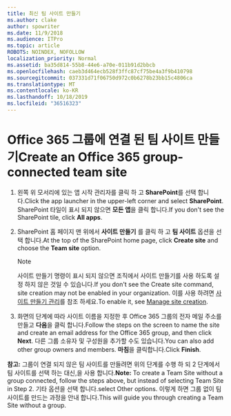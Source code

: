 ```yaml
---
title: 최신 팀 사이트 만들기
ms.author: clake
author: spowriter
ms.date: 11/9/2018
ms.audience: ITPro
ms.topic: article
ROBOTS: NOINDEX, NOFOLLOW
localization_priority: Normal
ms.assetid: ba35d814-55b8-44e6-a70e-011b91d2bbcb
ms.openlocfilehash: caeb3d464ecb528f3ffc87cf75be4a3f9b410798
ms.sourcegitcommit: 037331d71f06750d972c0b6278b23bb15c4806ca
ms.translationtype: MT
ms.contentlocale: ko-KR
ms.lasthandoff: 10/18/2019
ms.locfileid: "36516323"
---
```

# <a name="create-an-office-365-group-connected-team-site"></a><span data-ttu-id="39a26-102">Office 365 그룹에 연결 된 팀 사이트 만들기</span><span class="sxs-lookup"><span data-stu-id="39a26-102">Create an Office 365 group-connected team site</span></span>

1. <span data-ttu-id="39a26-103">왼쪽 위 모서리에 있는 앱 시작 관리자를 클릭 하 고 **SharePoint**를 선택 합니다.</span><span class="sxs-lookup"><span data-stu-id="39a26-103">Click the app launcher in the upper-left corner and select **SharePoint**.</span></span> <span data-ttu-id="39a26-104">SharePoint 타일이 표시 되지 않으면 **모든 앱**을 클릭 합니다.</span><span class="sxs-lookup"><span data-stu-id="39a26-104">If you don't see the SharePoint tile, click **All apps**.</span></span>
    
2. <span data-ttu-id="39a26-105">SharePoint 홈 페이지 맨 위에서 **사이트 만들기** 를 클릭 하 고 **팀 사이트** 옵션을 선택 합니다.</span><span class="sxs-lookup"><span data-stu-id="39a26-105">At the top of the SharePoint home page, click **Create site** and choose the **Team site** option.</span></span> 
    
    > [!NOTE]
    > <span data-ttu-id="39a26-106">사이트 만들기 명령이 표시 되지 않으면 조직에서 사이트 만들기를 사용 하도록 설정 하지 않은 것일 수 있습니다.</span><span class="sxs-lookup"><span data-stu-id="39a26-106">If you don't see the Create site command, site creation may not be enabled in your organization.</span></span> <span data-ttu-id="39a26-107">이를 사용 하려면 [사이트 만들기 관리](https://go.microsoft.com/fwlink/?linkid=2009644)를 참조 하세요.</span><span class="sxs-lookup"><span data-stu-id="39a26-107">To enable it, see [Manage site creation](https://go.microsoft.com/fwlink/?linkid=2009644).</span></span> 
  
3. <span data-ttu-id="39a26-108">화면의 단계에 따라 사이트 이름을 지정한 후 Office 365 그룹의 전자 메일 주소를 만들고 **다음**을 클릭 합니다.</span><span class="sxs-lookup"><span data-stu-id="39a26-108">Follow the steps on the screen to name the site and create an email address for the Office 365 group, and then click **Next**.</span></span> <span data-ttu-id="39a26-109">다른 그룹 소유자 및 구성원을 추가할 수도 있습니다.</span><span class="sxs-lookup"><span data-stu-id="39a26-109">You can also add other group owners and members.</span></span> <span data-ttu-id="39a26-110">**마침**을 클릭합니다.</span><span class="sxs-lookup"><span data-stu-id="39a26-110">Click **Finish**.</span></span>
  
 <span data-ttu-id="39a26-111">**참고:** 그룹이 연결 되지 않은 팀 사이트를 만들려면 위의 단계를 수행 하 되 2 단계에서 팀 사이트를 선택 하는 대신,을 사용 합니다.</span><span class="sxs-lookup"><span data-stu-id="39a26-111">**Note:** To create a Team Site without a group connected, follow the steps above, but instead of selecting Team Site in Step 2.</span></span> <span data-ttu-id="39a26-112">기타 옵션을 선택 합니다.</span><span class="sxs-lookup"><span data-stu-id="39a26-112">select Other options.</span></span> <span data-ttu-id="39a26-113">이렇게 하면 그룹 없이 팀 사이트를 만드는 과정을 안내 합니다.</span><span class="sxs-lookup"><span data-stu-id="39a26-113">This will guide you through creating a Team Site without a group.</span></span> 
    

